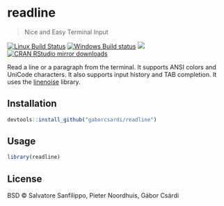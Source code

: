 


# readline

> Nice and Easy Terminal Input

[![Linux Build Status](https://travis-ci.org/gaborcsardi/readline.svg?branch=master)](https://travis-ci.org/gaborcsardi/readline)
[![Windows Build status](https://ci.appveyor.com/api/projects/status/github/gaborcsardi/readline?svg=true)](https://ci.appveyor.com/project/gaborcsardi/readline)
[![](http://www.r-pkg.org/badges/version/readline)](http://www.r-pkg.org/pkg/readline)
[![CRAN RStudio mirror downloads](http://cranlogs.r-pkg.org/badges/readline)](http://www.r-pkg.org/pkg/readline)


Read a line or a paragraph from the terminal. It supports ANSI colors and
UniCode characters. It also supports input history and TAB completion.
It uses the [linenoise](https://github.com/antirez/linenoise.git) library.

## Installation


```r
devtools::install_github("gaborcsardi/readline")
```

## Usage


```r
library(readline)
```

## License

BSD © Salvatore Sanfilippo, Pieter Noordhuis, Gábor Csárdi
